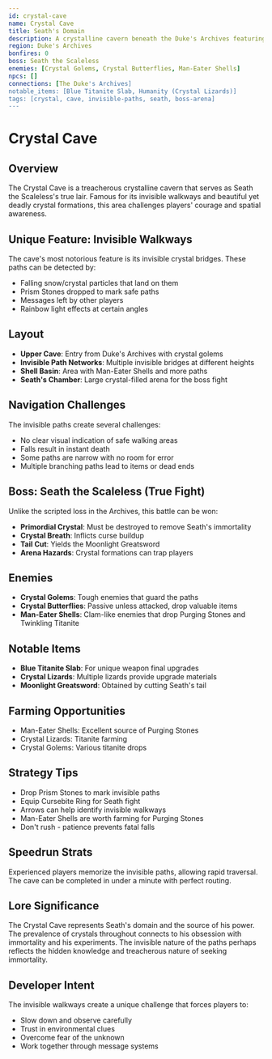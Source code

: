 ```yaml
---
id: crystal-cave
name: Crystal Cave
title: Seath's Domain
description: A crystalline cavern beneath the Duke's Archives featuring invisible walkways and the lair of Seath the Scaleless
region: Duke's Archives
bonfires: 0
boss: Seath the Scaleless
enemies: [Crystal Golems, Crystal Butterflies, Man-Eater Shells]
npcs: []
connections: [The Duke's Archives]
notable_items: [Blue Titanite Slab, Humanity (Crystal Lizards)]
tags: [crystal, cave, invisible-paths, seath, boss-arena]
---
```


# Crystal Cave

## Overview
The Crystal Cave is a treacherous crystalline cavern that serves as Seath the Scaleless's true lair. Famous for its invisible walkways and beautiful yet deadly crystal formations, this area challenges players' courage and spatial awareness.

## Unique Feature: Invisible Walkways
The cave's most notorious feature is its invisible crystal bridges. These paths can be detected by:
- Falling snow/crystal particles that land on them
- Prism Stones dropped to mark safe paths
- Messages left by other players
- Rainbow light effects at certain angles

## Layout
- **Upper Cave**: Entry from Duke's Archives with crystal golems
- **Invisible Path Networks**: Multiple invisible bridges at different heights
- **Shell Basin**: Area with Man-Eater Shells and more paths
- **Seath's Chamber**: Large crystal-filled arena for the boss fight

## Navigation Challenges
The invisible paths create several challenges:
- No clear visual indication of safe walking areas
- Falls result in instant death
- Some paths are narrow with no room for error
- Multiple branching paths lead to items or dead ends

## Boss: Seath the Scaleless (True Fight)
Unlike the scripted loss in the Archives, this battle can be won:
- **Primordial Crystal**: Must be destroyed to remove Seath's immortality
- **Crystal Breath**: Inflicts curse buildup
- **Tail Cut**: Yields the Moonlight Greatsword
- **Arena Hazards**: Crystal formations can trap players

## Enemies
- **Crystal Golems**: Tough enemies that guard the paths
- **Crystal Butterflies**: Passive unless attacked, drop valuable items
- **Man-Eater Shells**: Clam-like enemies that drop Purging Stones and Twinkling Titanite

## Notable Items
- **Blue Titanite Slab**: For unique weapon final upgrades
- **Crystal Lizards**: Multiple lizards provide upgrade materials
- **Moonlight Greatsword**: Obtained by cutting Seath's tail

## Farming Opportunities
- Man-Eater Shells: Excellent source of Purging Stones
- Crystal Lizards: Titanite farming
- Crystal Golems: Various titanite drops

## Strategy Tips
- Drop Prism Stones to mark invisible paths
- Equip Cursebite Ring for Seath fight
- Arrows can help identify invisible walkways
- Man-Eater Shells are worth farming for Purging Stones
- Don't rush - patience prevents fatal falls

## Speedrun Strats
Experienced players memorize the invisible paths, allowing rapid traversal. The cave can be completed in under a minute with perfect routing.

## Lore Significance
The Crystal Cave represents Seath's domain and the source of his power. The prevalence of crystals throughout connects to his obsession with immortality and his experiments. The invisible nature of the paths perhaps reflects the hidden knowledge and treacherous nature of seeking immortality.

## Developer Intent
The invisible walkways create a unique challenge that forces players to:
- Slow down and observe carefully
- Trust in environmental clues
- Overcome fear of the unknown
- Work together through message systems